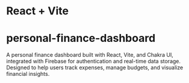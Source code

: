 
# React + Vite
# personal-finance-dashboard
A personal finance dashboard built with React, Vite, and Chakra UI, integrated with Firebase for authentication and real-time data storage. Designed to help users track expenses, manage budgets, and visualize financial insights.

